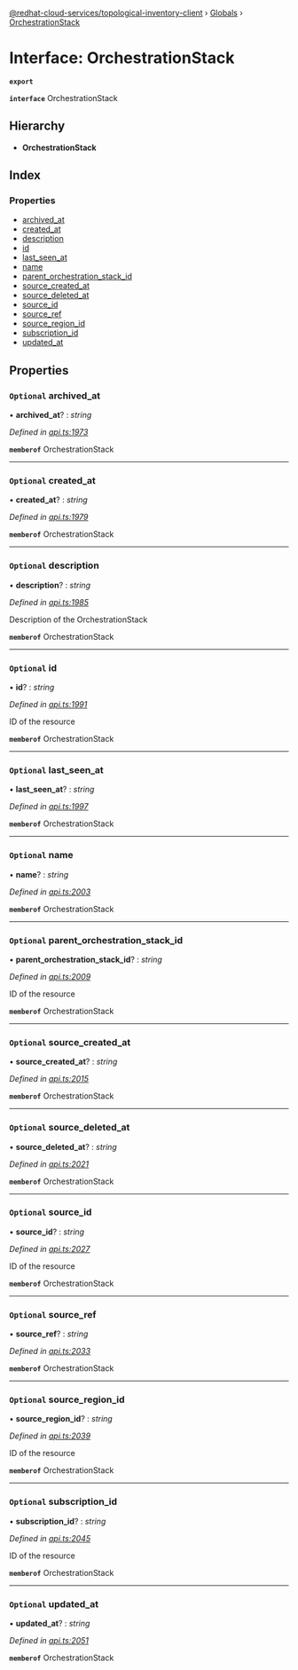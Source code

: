 [@redhat-cloud-services/topological-inventory-client](../README.md) › [Globals](../globals.md) › [OrchestrationStack](orchestrationstack.md)

# Interface: OrchestrationStack

**`export`** 

**`interface`** OrchestrationStack

## Hierarchy

* **OrchestrationStack**

## Index

### Properties

* [archived_at](orchestrationstack.md#optional-archived_at)
* [created_at](orchestrationstack.md#optional-created_at)
* [description](orchestrationstack.md#optional-description)
* [id](orchestrationstack.md#optional-id)
* [last_seen_at](orchestrationstack.md#optional-last_seen_at)
* [name](orchestrationstack.md#optional-name)
* [parent_orchestration_stack_id](orchestrationstack.md#optional-parent_orchestration_stack_id)
* [source_created_at](orchestrationstack.md#optional-source_created_at)
* [source_deleted_at](orchestrationstack.md#optional-source_deleted_at)
* [source_id](orchestrationstack.md#optional-source_id)
* [source_ref](orchestrationstack.md#optional-source_ref)
* [source_region_id](orchestrationstack.md#optional-source_region_id)
* [subscription_id](orchestrationstack.md#optional-subscription_id)
* [updated_at](orchestrationstack.md#optional-updated_at)

## Properties

### `Optional` archived_at

• **archived_at**? : *string*

*Defined in [api.ts:1973](https://github.com/RedHatInsights/javascript-clients/blob/master/packages/topological-inventory/api.ts#L1973)*

**`memberof`** OrchestrationStack

___

### `Optional` created_at

• **created_at**? : *string*

*Defined in [api.ts:1979](https://github.com/RedHatInsights/javascript-clients/blob/master/packages/topological-inventory/api.ts#L1979)*

**`memberof`** OrchestrationStack

___

### `Optional` description

• **description**? : *string*

*Defined in [api.ts:1985](https://github.com/RedHatInsights/javascript-clients/blob/master/packages/topological-inventory/api.ts#L1985)*

Description of the OrchestrationStack

**`memberof`** OrchestrationStack

___

### `Optional` id

• **id**? : *string*

*Defined in [api.ts:1991](https://github.com/RedHatInsights/javascript-clients/blob/master/packages/topological-inventory/api.ts#L1991)*

ID of the resource

**`memberof`** OrchestrationStack

___

### `Optional` last_seen_at

• **last_seen_at**? : *string*

*Defined in [api.ts:1997](https://github.com/RedHatInsights/javascript-clients/blob/master/packages/topological-inventory/api.ts#L1997)*

**`memberof`** OrchestrationStack

___

### `Optional` name

• **name**? : *string*

*Defined in [api.ts:2003](https://github.com/RedHatInsights/javascript-clients/blob/master/packages/topological-inventory/api.ts#L2003)*

**`memberof`** OrchestrationStack

___

### `Optional` parent_orchestration_stack_id

• **parent_orchestration_stack_id**? : *string*

*Defined in [api.ts:2009](https://github.com/RedHatInsights/javascript-clients/blob/master/packages/topological-inventory/api.ts#L2009)*

ID of the resource

**`memberof`** OrchestrationStack

___

### `Optional` source_created_at

• **source_created_at**? : *string*

*Defined in [api.ts:2015](https://github.com/RedHatInsights/javascript-clients/blob/master/packages/topological-inventory/api.ts#L2015)*

**`memberof`** OrchestrationStack

___

### `Optional` source_deleted_at

• **source_deleted_at**? : *string*

*Defined in [api.ts:2021](https://github.com/RedHatInsights/javascript-clients/blob/master/packages/topological-inventory/api.ts#L2021)*

**`memberof`** OrchestrationStack

___

### `Optional` source_id

• **source_id**? : *string*

*Defined in [api.ts:2027](https://github.com/RedHatInsights/javascript-clients/blob/master/packages/topological-inventory/api.ts#L2027)*

ID of the resource

**`memberof`** OrchestrationStack

___

### `Optional` source_ref

• **source_ref**? : *string*

*Defined in [api.ts:2033](https://github.com/RedHatInsights/javascript-clients/blob/master/packages/topological-inventory/api.ts#L2033)*

**`memberof`** OrchestrationStack

___

### `Optional` source_region_id

• **source_region_id**? : *string*

*Defined in [api.ts:2039](https://github.com/RedHatInsights/javascript-clients/blob/master/packages/topological-inventory/api.ts#L2039)*

ID of the resource

**`memberof`** OrchestrationStack

___

### `Optional` subscription_id

• **subscription_id**? : *string*

*Defined in [api.ts:2045](https://github.com/RedHatInsights/javascript-clients/blob/master/packages/topological-inventory/api.ts#L2045)*

ID of the resource

**`memberof`** OrchestrationStack

___

### `Optional` updated_at

• **updated_at**? : *string*

*Defined in [api.ts:2051](https://github.com/RedHatInsights/javascript-clients/blob/master/packages/topological-inventory/api.ts#L2051)*

**`memberof`** OrchestrationStack
